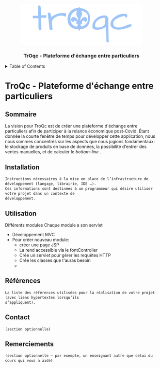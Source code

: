 
<div align="center">

  <img src="troqcLogoBlue400p.png" alt="Logo" width="400" height="134">


  <h3 align="center">TrOqc - Plateforme d'échange entre particuliers</h3>
</div>

<details>
  <summary>Table of Contents</summary>
  <ol>
    <li><a href="#sommaire">Sommaire</a></li>
    <li><a href="#installation">Installation</a></li>
    <li><a href="#utilisation">Utilisation</a></li> 
    <li><a href="#références">Références</a></li>
    <li><a href="#contact">Contact</a></li>
    <li><a href="#remerciements">Remerciements</a></li>
    <li><a href="#licence">Licence</a></li>
  </ol>
</details>


# TroQc - Plateforme d'échange entre particuliers

## Sommaire

La vision pour TroQc est de créer une plateforme d'échange entre particuliers afin de participer à la relance économique post-Covid. Étant donnée la courte fenêtre de temps pour développer cette application, nous nous sommes concentrés sur les aspects que nous jugions fondamentaux: le stockage de produits en base de données, la possibilité d'entrer des ventes manuelles, et de calculer le <i> bottom-line </i>. 
    
## Installation
    Instructions nécessaires à la mise en place de l’infrastructure de développement (langage, librairie, IDE …).
    Ces informations sont destinées à un programmeur qui désire utiliser votre projet dans un contexte de
    développement.
    
## Utilisation

Différents modules
Chaque module a son servlet
- Développement MVC
- Pour créer nouveau module:
  - créer une page JSP
  - La rend accessible via le fontController
  - Crée un servlet pour gérer les requêtes HTTP 
  - Crée les classes que t'auras besoin
  - 

    
## Références
    La liste des références utilisées pour la réalisation de votre projet (avec liens hypertextes lorsqu’ils
    s’appliquent).
    
    
## Contact
    (section optionnelle)
    
## Remerciements
    (section optionnelle – par exemple, un enseignant autre que celui du cours qui vous a aidé)
